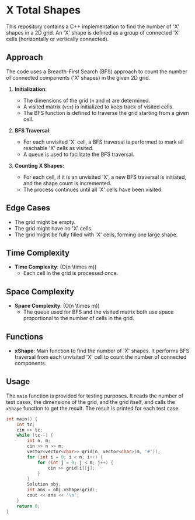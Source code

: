 # X Total Shapes

This repository contains a C++ implementation to find the number of 'X' shapes in a 2D grid. An 'X' shape is defined as a group of connected 'X' cells (horizontally or vertically connected).

## Approach

The code uses a Breadth-First Search (BFS) approach to count the number of connected components ('X' shapes) in the given 2D grid.

1. **Initialization**:
   - The dimensions of the grid (`n` and `m`) are determined.
   - A visited matrix (`vis`) is initialized to keep track of visited cells.
   - The BFS function is defined to traverse the grid starting from a given cell.

2. **BFS Traversal**:
   - For each unvisited 'X' cell, a BFS traversal is performed to mark all reachable 'X' cells as visited.
   - A queue is used to facilitate the BFS traversal.

3. **Counting X Shapes**:
   - For each cell, if it is an unvisited 'X', a new BFS traversal is initiated, and the shape count is incremented.
   - The process continues until all 'X' cells have been visited.

## Edge Cases

- The grid might be empty.
- The grid might have no 'X' cells.
- The grid might be fully filled with 'X' cells, forming one large shape.

## Time Complexity

- **Time Complexity**: \(O(n \times m)\)
  - Each cell in the grid is processed once.

## Space Complexity

- **Space Complexity**: \(O(n \times m)\)
  - The queue used for BFS and the visited matrix both use space proportional to the number of cells in the grid.

## Functions

- **xShape**: Main function to find the number of 'X' shapes. It performs BFS traversal from each unvisited 'X' cell to count the number of connected components.

## Usage

The `main` function is provided for testing purposes. It reads the number of test cases, the dimensions of the grid, and the grid itself, and calls the `xShape` function to get the result. The result is printed for each test case.

```cpp
int main() {
    int tc;
    cin >> tc;
    while (tc--) {
        int n, m;
        cin >> n >> m;
        vector<vector<char>> grid(n, vector<char>(m, '#'));
        for (int i = 0; i < n; i++) {
            for (int j = 0; j < m; j++) {
                cin >> grid[i][j];
            }
        }
        Solution obj;
        int ans = obj.xShape(grid);
        cout << ans << '\n';
    }
    return 0;
}
